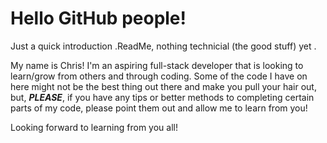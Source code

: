 <h1>Hello GitHub people!</h1>

Just a quick introduction .ReadMe, nothing technicial (the good stuff) yet .

My name is Chris! I'm an aspiring full-stack developer that is looking to learn/grow from others and through coding. Some of the code I have on here might not be the best thing out there and make you pull your hair out, but, <strong><i>PLEASE</i></strong>, if you have any tips or better methods to completing certain parts of my code, please point them out and allow me to learn from you!

Looking forward to learning from you all!
